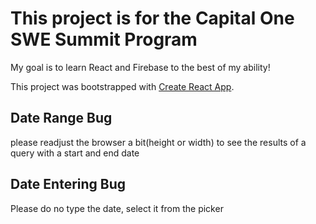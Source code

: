 # This project is for the Capital One SWE Summit Program
My goal is to learn React and Firebase to the best of my ability!


This project was bootstrapped with [Create React App](https://github.com/facebook/create-react-app).

## Date Range Bug
please readjust the browser a bit(height or width) to see the results of a query with a start and end date

## Date Entering Bug
Please do no type the date, select it from the picker
